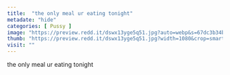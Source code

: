 ```yaml
---
title:  "the only meal ur eating tonight"
metadate: "hide"
categories: [ Pussy ]
image: "https://preview.redd.it/dswx13yge5q51.jpg?auto=webp&s=67dc3b34b15b5c3414cf5065b925b05dc7219b45"
thumb: "https://preview.redd.it/dswx13yge5q51.jpg?width=1080&crop=smart&auto=webp&s=c0819798dba7c3c0adc564311faa053da9f7ee00"
visit: ""
---
```

the only meal ur eating tonight

